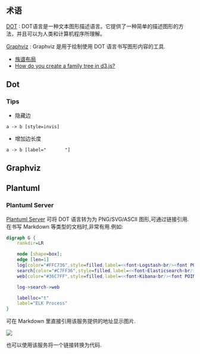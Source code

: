 
## 术语

[DOT](https://zh.wikipedia.org/wiki/DOT%E8%AF%AD%E8%A8%80)
: DOT语言是一种文本图形描述语言。它提供了一种简单的描述图形的方法，并且可以为人类和计算机程序所理解。

[Graphviz](https://zh.wikipedia.org/wiki/Graphviz)
: Graphviz 是用于绘制使用 DOT 语言书写图形内容的工具.

* [族谱布局](https://stackoverflow.com/q/2271704/1870054)
* [How do you create a family tree in d3.js?](https://stackoverflow.com/q/31245751/1870054)

## Dot

### Tips

* 隐藏边
```
a -> b [style=invis]
```
* 增加边长度
```
a -> b [label="       "]
```

## Graphviz

## Plantuml

### Plantuml Server
[Plantuml Server](http://plantuml.com/plantuml/form) 可将 DOT 语言转为为 PNG/SVG/ASCII 图形,可通过链接引用.在书写 Markdown 等类型的文档时,非常有用.例如:

```dot
digraph G {
    rankdir=LR

    node [shape=box];
    edge [len=1]
	log[color="#FFC736",style=filled,label=<<font>Logstash<br/><font POINT-SIZE="8">收集,解析,清理,时间序列化</font></font>>]
	search[color="#C7FF36",style=filled,label=<<font>Elasticsearch<br/><font POINT-SIZE="8">存储,搜索,分析</font></font>>]
	web[color="#36C7FF",style=filled,label=<<font>Kibana<br/><font POINT-SIZE="8">呈现</font></font>>]

    log->search->web

    labelloc="t"
    label="ELK Process"
}
```
可在 Markdown 里直接引用该服务提供的地址显示图片.

![](http://plantuml.com:80/plantuml/svg/IybCBqeio51mLwZcKW22eiIyx9JC8bkV82umFoy_9LKXkZWZiI3LDYc_8jOQB9gQaWuKpKdDipMCvUBCoK-FJixFoI-oLL9sStCsDpPJqYakgSn9jKtBpCb9JT79IKnApR6riKdBpoknyybFBov9BCwmIIhIjmCBAGJuU_g5w0PxHhdQAbaesJsRiktbx3QT5yiNFvitGUVPZjRd4zfqdatVzdBwbgUx-fzsJ7_QCyr67smObB83kg8uDR4eEGFk46TpDpVy3d7DIImkoKo6wCFjcgThPpnjMg7pRCASvriMwJpjQ0Cw2jFsyjGakDN6PY3ByLdjdPcKc9U8nyw97S_xDc3O0WvxO6Zhsa4ShMi7j1Og2Z8-9p_PLgb42I5Wg-JguwqGK9IVd5fShCHL2m00)

也可以使用该服务将一个链接转换为代码.
